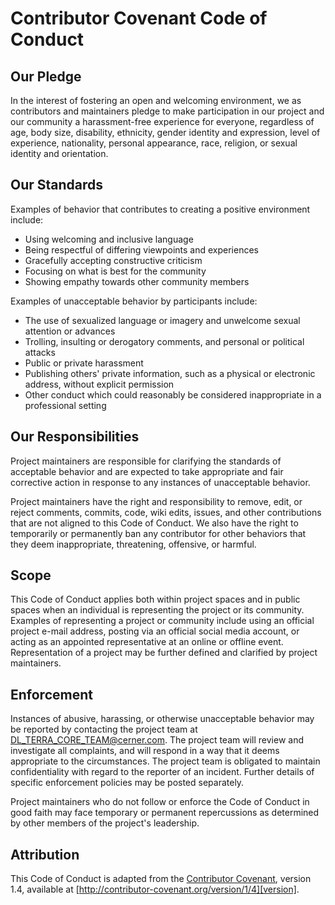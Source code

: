 # Contributor Covenant Code of Conduct

 ## Our Pledge

 In the interest of fostering an open and welcoming environment, we as contributors and maintainers pledge to make participation in our project and our community a harassment-free experience for everyone, regardless of age, body size, disability, ethnicity, gender identity and expression, level of experience, nationality, personal appearance, race, religion, or sexual identity and orientation.

 ## Our Standards

 Examples of behavior that contributes to creating a positive environment include:

 * Using welcoming and inclusive language
* Being respectful of differing viewpoints and experiences
* Gracefully accepting constructive criticism
* Focusing on what is best for the community
* Showing empathy towards other community members

 Examples of unacceptable behavior by participants include:

 * The use of sexualized language or imagery and unwelcome sexual attention or advances
* Trolling, insulting or derogatory comments, and personal or political attacks
* Public or private harassment
* Publishing others' private information, such as a physical or electronic address, without explicit permission
* Other conduct which could reasonably be considered inappropriate in a professional setting

 ## Our Responsibilities

 Project maintainers are responsible for clarifying the standards of acceptable behavior and are expected to take appropriate and fair corrective action in response to any instances of unacceptable behavior.

 Project maintainers have the right and responsibility to remove, edit, or reject comments, commits, code, wiki edits, issues, and other contributions that are not aligned to this Code of Conduct. We also have the right to temporarily or permanently ban any contributor for other behaviors that they deem inappropriate, threatening, offensive, or harmful.

 ## Scope

 This Code of Conduct applies both within project spaces and in public spaces when an individual is representing the project or its community. Examples of representing a project or community include using an official project e-mail address, posting via an official social media account, or acting as an appointed representative at an online or offline event. Representation of a project may be further defined and clarified by project maintainers.

 ## Enforcement

 Instances of abusive, harassing, or otherwise unacceptable behavior may be reported by contacting the project team at DL_TERRA_CORE_TEAM@cerner.com. The project team will review and investigate all complaints, and will respond in a way that it deems appropriate to the circumstances. The project team is obligated to maintain confidentiality with regard to the reporter of an incident. Further details of specific enforcement policies may be posted separately.

 Project maintainers who do not follow or enforce the Code of Conduct in good faith may face temporary or permanent repercussions as determined by other members of the project's leadership.

 ## Attribution

 This Code of Conduct is adapted from the [Contributor Covenant][homepage], version 1.4, available at [http://contributor-covenant.org/version/1/4][version].

 [homepage]: http://contributor-covenant.org
[version]: http://contributor-covenant.org/version/1/4/